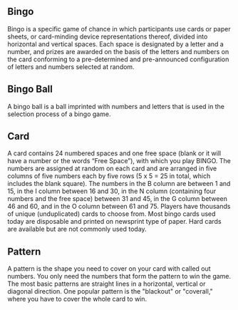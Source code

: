 ## Bingo

Bingo is a specific game of chance in which participants use cards or paper sheets, or card-minding device representations thereof, divided into horizontal and vertical spaces. Each space is designated by a letter and a number, and prizes are awarded on the basis of the letters and numbers on the card conforming to a pre-determined and pre-announced configuration of letters and numbers selected at random.

## Bingo Ball

A bingo ball is a ball imprinted with numbers and letters that is used in the selection process of a bingo game.

## Card

A card contains 24 numbered spaces and one free space (blank or it will have a number or the words “Free Space”), with which you play BINGO. The numbers are assigned at random on each card and are arranged in five columns of five numbers each by five rows (5 x 5 = 25 in total, which includes the blank square). The numbers in the B column are between 1 and 15, in the I column between 16 and 30, in the N column (containing four numbers and the free space) between 31 and 45, in the G column between 46 and 60, and in the O column between 61 and 75. Players have thousands of unique (unduplicated) cards to choose from. Most bingo cards used today are disposable and printed on newsprint type of paper. Hard cards are available but are not commonly used today.

## Pattern

A pattern is the shape you need to cover on your card with called out numbers. You only need the numbers that form the pattern to win the game. The most basic patterns are straight lines in a horizontal, vertical or diagonal direction. One popular pattern is the "blackout" or "coverall," where you have to cover the whole card to win.
